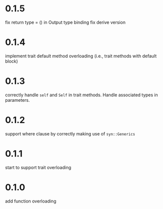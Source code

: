 0.1.5
=====

fix return type = () in Output type binding
fix derive version

0.1.4
=====

implement trait default method overloading (i.e., trait methods with default block)

0.1.3
=====

correctly handle `self` and `Self` in trait methods.
Handle associated types in parameters.

0.1.2
=====

support where clause by correctly making use of `syn::Generics`

0.1.1
=====

start to support trait overloading

0.1.0
=====

add function overloading
